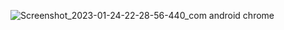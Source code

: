 ![Screenshot_2023-01-24-22-28-56-440_com android chrome](https://user-images.githubusercontent.com/52213548/214390409-b63ba1fa-1fda-47a1-9861-f102b3e581a4.jpg)
